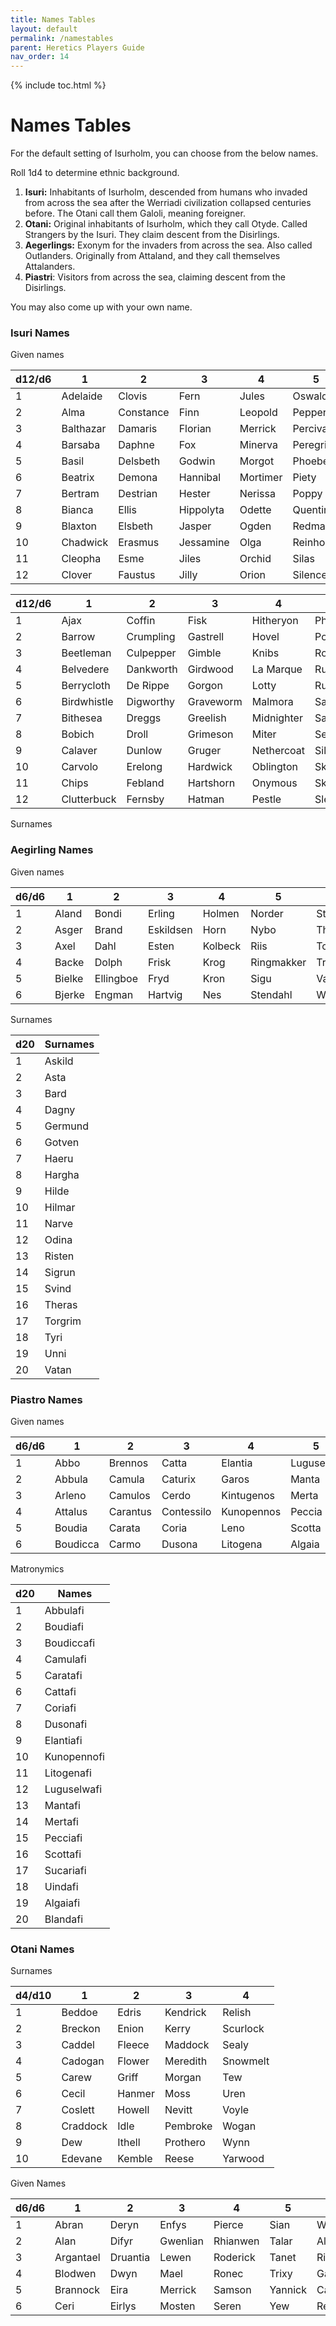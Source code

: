 ```yaml
---
title: Names Tables
layout: default
permalink: /namestables
parent: Heretics Players Guide
nav_order: 14
---
```

{% include toc.html %}

# Names Tables
For the default setting of Isurholm, you can choose from the below names.

Roll 1d4 to determine ethnic background. 
1. **Isuri:** Inhabitants of Isurholm, descended from humans who invaded from across the sea after the Werriadi civilization collapsed centuries before. The Otani call them Galoli, meaning foreigner.
2. **Otani:** Original inhabitants of Isurholm, which they call Otyde. Called Strangers by the Isuri. They claim descent from the Disirlings.
3. **Aegerlings:** Exonym for the invaders from across the sea. Also called Outlanders. Originally from Attaland, and they call themselves Attalanders. 
4. **Piastri**: Visitors from across the sea, claiming descent from the Disirlings.

You may also come up with your own name. 

### Isuri Names

Given names

| d12/d6 | 1         | 2         | 3         | 4        | 5         | 6         |
| ------ | --------- | --------- | --------- | -------- | --------- | --------- |
| 1      | Adelaide  | Clovis    | Fern      | Jules    | Oswald    | Stilton   |
| 2      | Alma      | Constance | Finn      | Leopold  | Pepper    | Stratford |
| 3      | Balthazar | Damaris   | Florian   | Merrick  | Percival  | Sybil     |
| 4      | Barsaba   | Daphne    | Fox       | Minerva  | Peregrine | Tenpiece  |
| 5      | Basil     | Delsbeth  | Godwin    | Morgot   | Phoebe    | Trillby   |
| 6      | Beatrix   | Demona    | Hannibal  | Mortimer | Piety     | Tuesday   |
| 7      | Bertram   | Destrian  | Hester    | Nerissa  | Poppy     | Ursula    |
| 8      | Bianca    | Ellis     | Hippolyta | Odette   | Quentin   | Vivian    |
| 9      | Blaxton   | Elsbeth   | Jasper    | Ogden    | Redmaine  | Waverly   |
| 10     | Chadwick  | Erasmus   | Jessamine | Olga     | Reinhold  | Webster   |
| 11     | Cleopha   | Esme      | Jiles     | Orchid   | Silas     | Wendy     |
| 12     | Clover    | Faustus   | Jilly     | Orion    | Silence   | Zora      |


| d12/d6 | 1           | 2         | 3         | 4          | 5            | 6           |
| ------ | ----------- | --------- | --------- | ---------- | ------------ | ----------- |
| 1      | Ajax        | Coffin    | Fisk      | Hitheryon  | Phillifent   | Slitherly   |
| 2      | Barrow      | Crumpling | Gastrell  | Hovel      | Portendorfer | Slora       |
| 3      | Beetleman   | Culpepper | Gimble    | Knibs      | Rothery      | Southwark   |
| 4      | Belvedere   | Dankworth | Girdwood  | La Marque  | Rumbold      | Stavish     |
| 5      | Berrycloth  | De Rippe  | Gorgon    | Lotty      | Rummage      | Stoker      |
| 6      | Birdwhistle | Digworthy | Graveworm | Malmora    | Sallow       | Tarwater    |
| 7      | Bithesea    | Dreggs    | Greelish  | Midnighter | Saltmarsh    | Tumbler     |
| 8      | Bobich      | Droll     | Grimeson  | Miter      | Sedges       | Villin      |
| 9      | Calaver     | Dunlow    | Gruger    | Nethercoat | Silverless   | Wellbelove  |
| 10     | Carvolo     | Erelong   | Hardwick  | Oblington  | Skitter      | Westergreen |
| 11     | Chips       | Febland   | Hartshorn | Onymous    | Skorbeck     | Wexley      |
| 12     | Clutterbuck | Fernsby   | Hatman    | Pestle     | Slee         | Wilberforce |

Surnames

### Aegirling Names

Given names

| d6/d6 | 1      | 2         | 3         | 4       | 5          | 6      |
| ----- | ------ | --------- | --------- | ------- | ---------- | ------ |
| 1     | Aland  | Bondi     | Erling    | Holmen  | Norder     | Strand |
| 2     | Asger  | Brand     | Eskildsen | Horn    | Nybo       | Thorp  |
| 3     | Axel   | Dahl      | Esten     | Kolbeck | Riis       | Toft   |
| 4     | Backe  | Dolph     | Frisk     | Krog    | Ringmakker | Tranum |
| 5     | Bielke | Ellingboe | Fryd      | Kron    | Sigu       | Vangra |
| 6     | Bjerke | Engman    | Hartvig   | Nes     | Stendahl   | Winter |


Surnames


| d20 | Surnames |
| --- | -------- |
| 1   | Askild   |
| 2   | Asta     |
| 3   | Bard     |
| 4   | Dagny    |
| 5   | Germund  |
| 6   | Gotven   |
| 7   | Haeru    |
| 8   | Hargha   |
| 9   | Hilde    |
| 10  | Hilmar   |
| 11  | Narve    |
| 12  | Odina    |
| 13  | Risten   |
| 14  | Sigrun   |
| 15  | Svind    |
| 16  | Theras   |
| 17  | Torgrim  |
| 18  | Tyri     |
| 19  | Unni     |
| 20  | Vatan    |

### Piastro Names

Given names

| d6/d6 | 1        | 2        | 3          | 4          | 5         | 6         |
| ----- | -------- | -------- | ---------- | ---------- | --------- | --------- |
| 1     | Abbo     | Brennos  | Catta      | Elantia    | Luguselwa | Segomaros |
| 2     | Abbula   | Camula   | Caturix    | Garos      | Manta     | Sucaria   |
| 3     | Arleno   | Camulos  | Cerdo      | Kintugenos | Merta     | Talos     |
| 4     | Attalus  | Carantus | Contessilo | Kunopennos | Peccia    | Uinda     |
| 5     | Boudia   | Carata   | Coria      | Leno       | Scotta    | Urus      |
| 6     | Boudicca | Carmo    | Dusona     | Litogena   | Algaia    | Wirogalos |

Matronymics

| d20 | Names       |
| --- | ----------- |
| 1   | Abbulafi    |
| 2   | Boudiafi    |
| 3   | Boudiccafi  |
| 4   | Camulafi    |
| 5   | Caratafi    |
| 6   | Cattafi     |
| 7   | Coriafi     |
| 8   | Dusonafi    |
| 9   | Elantiafi   |
| 10  | Kunopennofi |
| 11  | Litogenafi  |
| 12  | Luguselwafi |
| 13  | Mantafi     |
| 14  | Mertafi     |
| 15  | Pecciafi    |
| 16  | Scottafi    |
| 17  | Sucariafi   |
| 18  | Uindafi     |
| 19  | Algaiafi    |
| 20  | Blandafi    |

### Otani Names

Surnames

| d4/d10 | 1        | 2      | 3        | 4        |
| ------ | -------- | ------ | -------- | -------- |
| 1      | Beddoe   | Edris  | Kendrick | Relish   |
| 2      | Breckon  | Enion  | Kerry    | Scurlock |
| 3      | Caddel   | Fleece | Maddock  | Sealy    |
| 4      | Cadogan  | Flower | Meredith | Snowmelt |
| 5      | Carew    | Griff  | Morgan   | Tew      |
| 6      | Cecil    | Hanmer | Moss     | Uren     |
| 7      | Coslett  | Howell | Nevitt   | Voyle    |
| 8      | Craddock | Idle   | Pembroke | Wogan    |
| 9      | Dew      | Ithell | Prothero | Wynn     |
| 10     | Edevane  | Kemble | Reese    | Yarwood  |


Given Names

| d6/d6    | 1         | 2        | 3        | 4        | 5       | 6        |
| --- | --------- | -------- | -------- | -------- | ------- | -------- |
| 1   | Abran     | Deryn    | Enfys    | Pierce   | Sian    | Wynfred  |
| 2   | Alan      | Difyr    | Gwenlian | Rhianwen | Talar   | Alyse    |
| 3   | Argantael | Druantia | Lewen    | Roderick | Tanet   | Riffrick |
| 4   | Blodwen   | Dwyn     | Mael     | Ronec    | Trixy   | Garrett  |
| 5   | Brannock  | Eira     | Merrick  | Samson   | Yannick | Cadec    |
| 6   | Ceri      | Eirlys   | Mosten   | Seren    | Yew     | Reese    |

